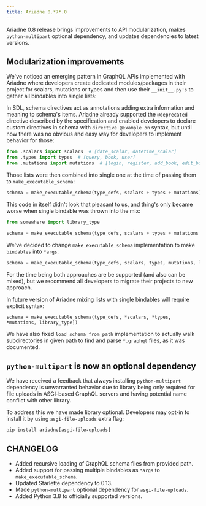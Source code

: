 ```yaml
---
title: Ariadne 0.*7*.0
---
```


Ariadne 0.8 release brings improvements to API modularization, makes `python-multipart` optional dependency, and updates dependencies to latest versions.


<!--truncate-->


## Modularization improvements

We've noticed an emerging pattern in GraphQL APIs implemented with Ariadne where developers create dedicated modules/packages in their project for scalars, mutations or types and then use their `__init__.py's` to gather all bindables into single lists:

In SDL, schema directives act as annotations adding extra information and meaning to schema's items. Ariadne already supported the `@deprecated` directive described by the specification and enabled developers to declare custom directives in schema with `directive @example on` syntax, but until now there was no obvious and easy way for developers to implement behavior for those:

```python
from .scalars import scalars  # [date_scalar, datetime_scalar]
from .types import types  # [query, book, user]
from .mutations import mutations  # [login, register, add_book, edit_book, publish_book, delete_book]
```

Those lists were then combined into single one at the time of passing them to `make_executable_schema`:

```python
schema = make_executable_schema(type_defs, scalars + types + mutations)
```

This code in itself didn't look that pleasant to us, and thing's only became worse when single bindable was thrown into the mix:

```python
from somewhere import library_type

schema = make_executable_schema(type_defs, scalars + types + mutations + [library_type])
```

We've decided to change `make_executable_schema` implementation to make `bindables` into `*args`:

```python
schema = make_executable_schema(type_defs, scalars, types, mutations, library_type)
```

For the time being both approaches are be supported (and also can be mixed), but we recommend all developers to migrate their projects to new approach.

In future version of Ariadne mixing lists with single bindables will require explicit syntax:

```
schema = make_executable_schema(type_defs, *scalars, *types, *mutations, library_type])
```

We have also fixed `load_schema_from_path` implementation to actually walk subdirectories in given path to find and parse `*.graphql` files, as it was documented.


## `python-multipart` is now an optional dependency

We have received a feedback that always installing `python-multipart` dependency is unwarranted behavior due to library being only required for file uploads in ASGI-based GraphQL servers and having potential name conflict with other library.

To address this we have made library optional. Developers may opt-in to install it by using `asgi-file-uploads` extra flag:

```console
pip install ariadne[asgi-file-uploads]
```


## CHANGELOG

- Added recursive loading of GraphQL schema files from provided path.
- Added support for passing multiple bindables as `*args` to `make_executable_schema`.
- Updated Starlette dependency to 0.13.
- Made `python-multipart` optional dependency for `asgi-file-uploads`.
- Added Python 3.8 to officially supported versions.
